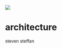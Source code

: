 
![](https://static.wixstatic.com/media/ee7c40_16e54b82b2094fd494e8f138825304f2~mv2.png)
# architecture
 steven steffan
